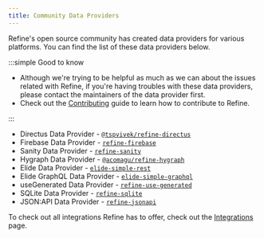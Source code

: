 ```yaml
---
title: Community Data Providers
---
```


Refine's open source community has created data providers for various platforms. You can find the list of these data providers below.

:::simple Good to know

- Although we're trying to be helpful as much as we can about the issues related with Refine, if you're having troubles with these data providers, please contact the maintainers of the data provider first.
- Check out the [Contributing](/docs/further-readings/contributing) guide to learn how to contribute to Refine.

:::

- Directus Data Provider - [`@tspvivek/refine-directus`](https://www.npmjs.com/package/@tspvivek/refine-directus)
- Firebase Data Provider - [`refine-firebase`](https://www.npmjs.com/package/refine-firebase)
- Sanity Data Provider - [`refine-sanity`](https://www.npmjs.com/package/refine-sanity)
- Hygraph Data Provider - [`@acomagu/refine-hygraph`](https://www.npmjs.com/package/@acomagu/refine-hygraph)
- Elide Data Provider - [`elide-simple-rest`](https://www.npmjs.com/package/elide-simple-rest)
- Elide GraphQL Data Provider - [`elide-simple-graphql`](https://www.npmjs.com/package/elide-simple-graphql)
- useGenerated Data Provider - [`refine-use-generated`](https://www.npmjs.com/package/refine-use-generated)
- SQLite Data Provider - [`refine-sqlite`](https://www.npmjs.com/package/refine-sqlite)
- JSON:API Data Provider - [`refine-jsonapi`](https://www.npmjs.com/package/refine-jsonapi)

To check out all integrations Refine has to offer, check out the [Integrations](/integrations) page.
